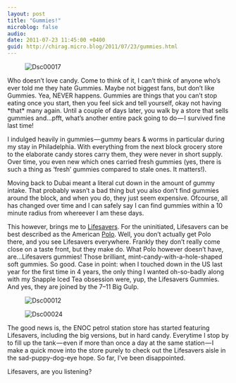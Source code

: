 ```yaml
---
layout: post
title: "Gummies!"
microblog: false
audio: 
date: 2011-07-23 11:45:00 +0400
guid: http://chirag.micro.blog/2011/07/23/gummies.html
---
```

<figure><img alt="Dsc00017" src="http://www.chirag.biz/uploads/2018/1aeabaae2c.jpg"></figure><p>Who doesn’t love candy. Come to think of it, I can’t think of anyone who’s ever told me they hate Gummies. Maybe not biggest fans, but don’t like Gummies. Yea, NEVER happens. Gummies are things that you can’t stop eating once you start, then you feel sick and tell yourself, okay not having *that* many again. Until a couple of days later, you walk by a store that sells gummies and…pfft, what’s another entire pack going to do — I survived fine last time!</p>
<p>I indulged heavily in gummies — gummy bears &amp; worms in particular during my stay in Philadelphia. With everything from the next block grocery store to the elaborate candy stores carry them, they were never in short supply. Over time, you even new which ones carried fresh gummies (yes, there is such a thing as ‘fresh’ gummies compared to stale ones. It matters!).</p>
<p>Moving back to Dubai meant a literal cut down in the amount of gummy intake. That probably wasn’t a bad thing but you also don’t find gummies around the block, and when you do, they just seem expensive. Ofcourse, all has changed over time and I can safely say I can find gummies within a 10 minute radius from whereever I am these days.</p>
<p>This however, brings me to <a href="http://www.wrigley.com/global/brands/life-savers.aspx" target="_blank">Lifesavers</a>. For the uninitiated, Lifesavers can be best described as the American <a href="http://en.wikipedia.org/wiki/Polo_%28sweet%29" target="_blank">Polo</a>. Well, you don’t actually get Polo there, and you see Lifesavers everywhere. Frankly they don’t really come close on a taste front, but they make do. What Polo however doesn’t have, are…Lifesavers gummies! Those brilliant, mint-candy-with-a-hole-shaped soft gummies. So good. Case in point: when I touched down in the US last year for the first time in 4 years, the only thing I wanted oh-so-badly along with my Snapple Iced Tea obsession were, yup, the Lifesavers Gummies. And yes, they are joined by the 7–11 Big Gulp.</p>
<figure><img alt="Dsc00012" src="http://www.chirag.biz/uploads/2018/9202ef0444.jpg"></figure><figure><img alt="Dsc00024" src="http://www.chirag.biz/uploads/2018/34035403f1.jpg"></figure><p>The good news is, the ENOC petrol station store has started featuring Lifesavers, including the big versions, but in hard candy. Everytime I stop by to fill up the tank — even if more than once a day at the same station — I make a quick move into the store purely to check out the Lifesavers aisle in the sad-puppy-dog-eye hope. So far, I’ve been disappointed.</p>
<p>Lifesavers, are you listening?</p>
